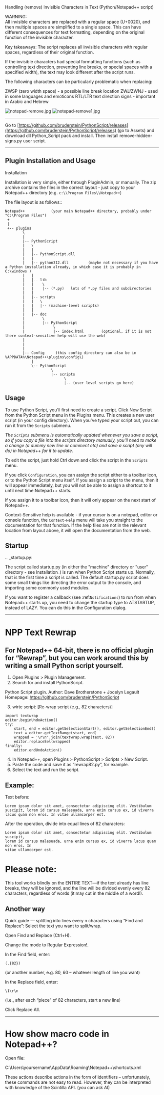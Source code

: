 Handling (remove) Invisible Characters in Text (Python/Notepad++ script)

WARNING: 	
All invisible characters are replaced with a regular space (U+0020), and then multiple spaces are simplified to a single space. This can have different consequences for text formatting, depending on the original function of the invisible character.

Key takeaways:
The script replaces all invisible characters with regular spaces, regardless of their original function.

If the invisible characters had special formatting functions (such as controlling text direction, preventing line breaks, or special spaces with a specified width), the text may look different after the script runs.

The following characters can be particularly problematic when replacing:

ZWSP (zero width space) - a possible line break location
ZWJ/ZWNJ - used in some languages and emoticons
RTL/LTR text direction signs - important in Arabic and Hebrew

![notepad-remove.jpg](images/notepad-remove.jpg)
![notepad-remove1.jpg](images/notepad-remove1.jpg)

******************************
Go to [https://github.com/bruderstein/PythonScript/releases](https://github.com/bruderstein/PythonScript/releases) (go to Assets) and download dll Python_Script pack and install. Then install remove-hidden-signs.py user script.
***
## Plugin Installation and Usage

Installation

Installation is very simple, either through PluginAdmin, or manually.  The zip archive contains the 
files in the correct layout - just copy to your Notepad++ directory (e.g. `c:\\Program Files\\Notepad++`)

The file layout is as follows::

	Notepad++            (your main Notepad++ directory, probably under "C:\Program Files")
	 +
	 |
	 +-- plugins
			\
			|
			|-- PythonScript
			|   \
			|   |
			|   |-- PythonScript.dll
			|   |
			|   |-- python312.dll         (maybe not necessary if you have a Python installation already, in which case it is probably in C:\windows )
			|   |
			|   |-- lib
			|   |    \
			|   |    |-- (*.py)   lots of *.py files and subdirectories
			|   |
			|   |-- scripts
			|   |	\
			|   |	|-- (machine-level scripts)
			|   |
			|   |-- doc
			|        \
			|        |-- PythonScript
			|             \
			|             |-- index.html        (optional, if it is not there context-sensitive help will use the web)
			|
			|
			|
			|-- Config     (this config directory can also be in %APPDATA%\Notepad++\plugins\config\)
				|
				\-- PythonScript
						 \
						 |-- scripts
							   \
							   |-- (user level scripts go here)


## Usage


To use Python Script, you'll first need to create a script.  Click New Script from the Python Script menu in the Plugins menu.
This creates a new user script (in your config directory).  When you've typed your script out, you can run it from the `Scripts` submenu.

*The `Scripts` submenu is automatically updated whenever you save a script, so if you copy a file into the scripts directory manually, 
you'll need to make a change (a dummy new line or comment etc) and save a script (any will do) in Notepad++ for it to update.*

To edit the script, just hold Ctrl down and click the script in the `Scripts` menu.  

If you click `Configuration`, you can assign the script either to a toolbar icon, or to the Python Script menu itself.  If you assign a 
script to the menu, then it will appear immediately, but you will not be able to assign a shortcut to it until next time Notepad++ starts.

If you assign it to a toolbar icon, then it will only appear on the next start of Notepad++.

Context-Sensitive help is available - if your cursor is on a notepad, editor or console function, the ``Context-Help`` menu
will take you straight to the documentation for that function.  If the help files are not in the relevant location from layout above, it will open the 
documentation from the web.


## Startup

.. _startup.py:

The script called startup.py (in either the "machine" directory or "user" directory - see Installation_) is run when Python Script
starts up.  Normally, that is the first time a script is called.  The default startup.py script does some small things like directing 
the error output to the console, and importing some commonly used modules.  

If you want to register a callback (see :ref:`Notifications`) to run from when Notepad++ starts up, you need to change the startup type
to ATSTARTUP, instead of LAZY.  You can do this in the Configuration dialog.
******************************************************************************
 # NPP Text Rewrap 
## For Notepad++ 64-bit, there is no official plugin for “Rewrap”, but you can work around this by writing a small Python script yourself.

1. Open Plugins > Plugin Management.
2. Search for and install PythonScript.

Python Script plugin.
Author: Dave Brotherstone + Jocelyn Legault
Homepage: https://github.com/bruderstein/PythonScript

3. wirte script: [Re-wrap script (e.g., 82 characters)]
   
```
import textwrap
editor.beginUndoAction()
try:
    start, end = editor.getSelectionStart(), editor.getSelectionEnd()
    text = editor.getTextRange(start, end)
    wrapped = '\r\n'.join(textwrap.wrap(text, 82))
    editor.replaceSel(wrapped)
finally:
    editor.endUndoAction()
```

4. In Notepad++, open Plugins > PythonScript > Scripts > New Script.
5. Paste the code and save it as “rewrap82.py”, for example.
6. Select the text and run the script.

## Example:

Text before:

```
Lorem ipsum dolor sit amet, consectetur adipiscing elit. Vestibulum suscipit, lorem id cursus malesuada, urna enim cursus ex, id viverra lacus quam non eros. In vitae ullamcorper est.
```

After the operation, divide into equal lines of 82 characters:

```
Lorem ipsum dolor sit amet, consectetur adipiscing elit. Vestibulum suscipit,
lorem id cursus malesuada, urna enim cursus ex, id viverra lacus quam non eros. In
vitae ullamcorper est.
```
# Please note:
This tool works blindly on the ENTIRE TEXT—if the text already has line breaks, they will be ignored, and the line will be divided evenly every 82 characters, regardless of words (it may cut in the middle of a word!).

## Another way

Quick guide — splitting into lines every n characters using “Find and Replace”:
Select the text you want to split/wrap.

Open Find and Replace (Ctrl+H).

Change the mode to Regular Expression!.

In the Find field, enter:
```
(.{82})
```
(or another number, e.g. 80, 60 – whatever length of line you want)

In the Replace field, enter:
```
\1\r\n
```
(i.e., after each “piece” of 82 characters, start a new line)

Click Replace All.
****************************
# How show macro code in Notepad++?

Open file:

C:\Users\yoursername\AppData\Roaming\Notepad++\shortcuts.xml

These actions describe actions in the form of identifiers – unfortunately, these commands are not easy to read. However, they can be interpreted with knowledge of the Scintilla API. (you can ask AI)

